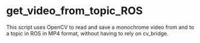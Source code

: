 # get_video_from_topic_ROS
This script uses OpenCV to read and save a monochrome video from and to a topic in ROS in MP4 format, without having to rely on cv_bridge.
